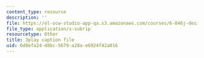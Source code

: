 ```yaml
---
content_type: resource
description: ''
file: https://ol-ocw-studio-app-qa.s3.amazonaws.com/courses/6-046j-design-and-analysis-of-algorithms-spring-2015/6d8efa24d8bc5679a28ae6924f42a016_Tw1k46ywN6E.vtt
file_type: application/x-subrip
resourcetype: Other
title: 3play caption file
uid: 6d8efa24-d8bc-5679-a28a-e6924f42a016
---
```

